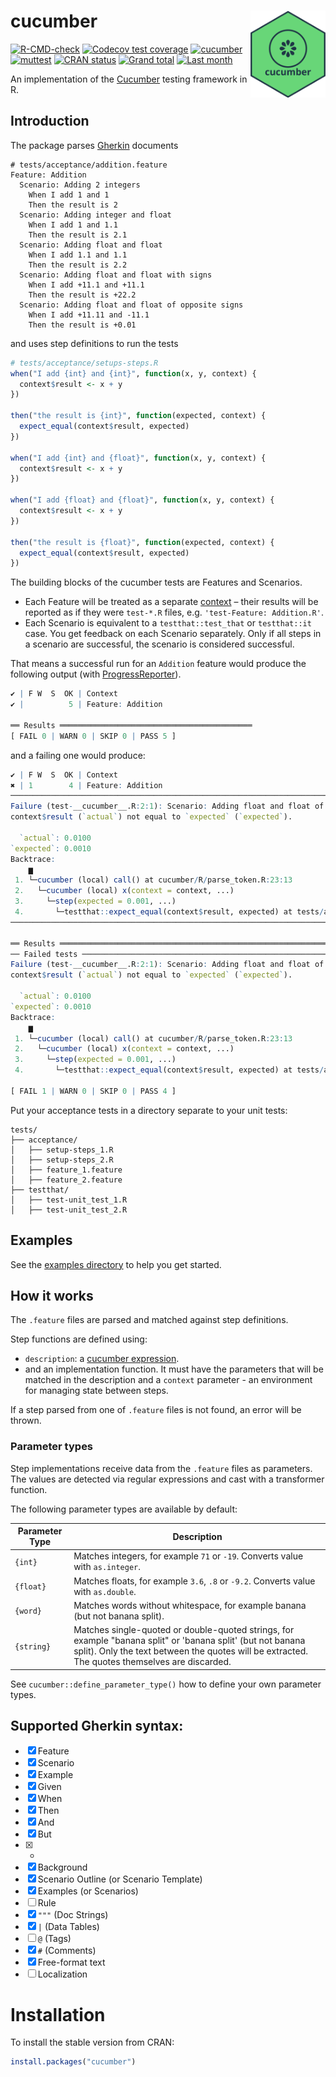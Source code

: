 
# cucumber <img src="man/figures/logo.png" align="right" alt="" width="120" />

<!-- badges: start -->
[![R-CMD-check](https://github.com/jakubsob/cucumber/actions/workflows/R-CMD-check.yaml/badge.svg)](https://github.com/jakubsob/cucumber/actions/workflows/R-CMD-check.yaml)
[![Codecov test coverage](https://codecov.io/gh/jakubsob/cucumber/branch/main/graph/badge.svg)](https://app.codecov.io/gh/jakubsob/cucumber?branch=main)
[![cucumber](https://img.shields.io/github/actions/workflow/status/jakubsob/cucumber/test-acceptance.yaml?branch=main&label=cucumber&logo=cucumber&color=23D96C&labelColor=0f2a13)](https://github.com/jakubsob/cucumber/actions/workflows/test-acceptance.yaml)
[![muttest](https://img.shields.io/endpoint?url=https://raw.githubusercontent.com/jakubsob/cucumber/badges/badges/muttest.json)](https://github.com/jakubsob/cucumber/actions/workflows/test-mutation.yaml)
[![CRAN status](https://www.r-pkg.org/badges/version/cucumber)](https://CRAN.R-project.org/package=cucumber)
[![Grand total](http://cranlogs.r-pkg.org/badges/grand-total/cucumber)](https://cran.r-project.org/package=cucumber)
[![Last month](http://cranlogs.r-pkg.org/badges/last-month/cucumber)](https://cran.r-project.org/package=cucumber)
<!-- badges: end -->

An implementation of the [Cucumber](https://cucumber.io/) testing framework in R.

## Introduction

The package parses [Gherkin](https://cucumber.io/docs/gherkin/reference/) documents

```gherkin
# tests/acceptance/addition.feature
Feature: Addition
  Scenario: Adding 2 integers
    When I add 1 and 1
    Then the result is 2
  Scenario: Adding integer and float
    When I add 1 and 1.1
    Then the result is 2.1
  Scenario: Adding float and float
    When I add 1.1 and 1.1
    Then the result is 2.2
  Scenario: Adding float and float with signs
    When I add +11.1 and +11.1
    Then the result is +22.2
  Scenario: Adding float and float of opposite signs
    When I add +11.11 and -11.1
    Then the result is +0.01
```

and uses step definitions to run the tests

```r
# tests/acceptance/setups-steps.R
when("I add {int} and {int}", function(x, y, context) {
  context$result <- x + y
})

then("the result is {int}", function(expected, context) {
  expect_equal(context$result, expected)
})

when("I add {int} and {float}", function(x, y, context) {
  context$result <- x + y
})

when("I add {float} and {float}", function(x, y, context) {
  context$result <- x + y
})

then("the result is {float}", function(expected, context) {
  expect_equal(context$result, expected)
})
```

The building blocks of the cucumber tests are Features and Scenarios.

- Each Feature will be treated as a separate [context](https://testthat.r-lib.org/reference/context.html?q=context#ref-usage) – their results will be reported as if they were `test-*.R` files, e.g. `'test-Feature: Addition.R'`.
- Each Scenario is equivalent to a `testthat::test_that` or `testthat::it` case. You get feedback on each Scenario separately. Only if all steps in a scenario are successful, the scenario is considered successful.

That means a successful run for an `Addition` feature would produce the following output (with [ProgressReporter](https://testthat.r-lib.org/reference/ProgressReporter.html)).

```r
✔ | F W  S  OK | Context
✔ |          5 | Feature: Addition

══ Results ═══════════════════════════════════════════
[ FAIL 0 | WARN 0 | SKIP 0 | PASS 5 ]
```

and a failing one would produce:

```r
✔ | F W  S  OK | Context
✖ | 1        4 | Feature: Addition
────────────────────────────────────────────────────────────────────────────
Failure (test-__cucumber__.R:2:1): Scenario: Adding float and float of opposite signs
context$result (`actual`) not equal to `expected` (`expected`).

  `actual`: 0.0100
`expected`: 0.0010
Backtrace:
    ▆
 1. └─cucumber (local) call() at cucumber/R/parse_token.R:23:13
 2.   └─cucumber (local) x(context = context, ...)
 3.     └─step(expected = 0.001, ...)
 4.       └─testthat::expect_equal(context$result, expected) at tests/acceptance/setup-steps-addition.R:19:3
────────────────────────────────────────────────────────────────────────────

══ Results ═════════════════════════════════════════════════════════════════
── Failed tests ────────────────────────────────────────────────────────────
Failure (test-__cucumber__.R:2:1): Scenario: Adding float and float of opposite signs
context$result (`actual`) not equal to `expected` (`expected`).

  `actual`: 0.0100
`expected`: 0.0010
Backtrace:
    ▆
 1. └─cucumber (local) call() at cucumber/R/parse_token.R:23:13
 2.   └─cucumber (local) x(context = context, ...)
 3.     └─step(expected = 0.001, ...)
 4.       └─testthat::expect_equal(context$result, expected) at tests/acceptance/setup-steps-addition.R:19:3

[ FAIL 1 | WARN 0 | SKIP 0 | PASS 4 ]
```

Put your acceptance tests in a directory separate to your unit tests:

```text
tests/
├── acceptance/
│   ├── setup-steps_1.R
│   ├── setup-steps_2.R
│   ├── feature_1.feature
│   ├── feature_2.feature
├── testthat/
│   ├── test-unit_test_1.R
│   ├── test-unit_test_2.R
```

## Examples

See the [examples directory](https://github.com/jakubsob/cucumber/tree/main/inst/examples) to help you get started.

## How it works

The `.feature` files are parsed and matched against step definitions.

Step functions are defined using:

- `description`: a [cucumber expression](https://github.com/cucumber/cucumber-expressions).
- and an implementation function. It must have the parameters that will be matched in the description and a `context` parameter - an environment for managing state between steps.

If a step parsed from one of `.feature` files is not found, an error will be thrown.

### Parameter types

Step implementations receive data from the `.feature` files as parameters. The values are detected via regular expressions and cast with a transformer function.

The following parameter types are available by default:

| Parameter Type | Description                                                                                                                                                                                                   |
| -------------- | ------------------------------------------------------------------------------------------------------------------------------------------------------------------------------------------------------------- |
| `{int}`        | Matches integers, for example `71` or `-19`. Converts value with `as.integer`.                                                                                                                                |
| `{float}`      | Matches floats, for example `3.6`, `.8` or `-9.2`. Converts value with `as.double`.                                                                                                                           |
| `{word}`       | Matches words without whitespace, for example banana (but not banana split).                                                                                                                                  |
| `{string}`     | Matches single-quoted or double-quoted strings, for example "banana split" or 'banana split' (but not banana split). Only the text between the quotes will be extracted. The quotes themselves are discarded. |

See `cucumber::define_parameter_type()` how to define your own parameter types.

## Supported Gherkin syntax:

- [x] Feature
- [x] Scenario
- [x] Example
- [x] Given
- [x] When
- [x] Then
- [x] And
- [x] But
- [x] *
- [x] Background
- [x] Scenario Outline (or Scenario Template)
- [x] Examples (or Scenarios)
- [ ] Rule
- [x] `"""` (Doc Strings)
- [x] `|` (Data Tables)
- [ ] `@` (Tags)
- [x] `#` (Comments)
- [x] Free-format text
- [ ] Localization

# Installation

To install the stable version from CRAN:

```r
install.packages("cucumber")
```
